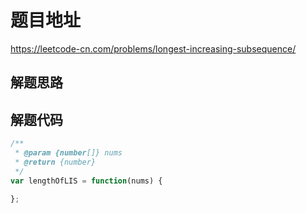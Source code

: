 # 题目地址

https://leetcode-cn.com/problems/longest-increasing-subsequence/

## 解题思路

## 解题代码

```js
/**
 * @param {number[]} nums
 * @return {number}
 */
var lengthOfLIS = function(nums) {

};
```
